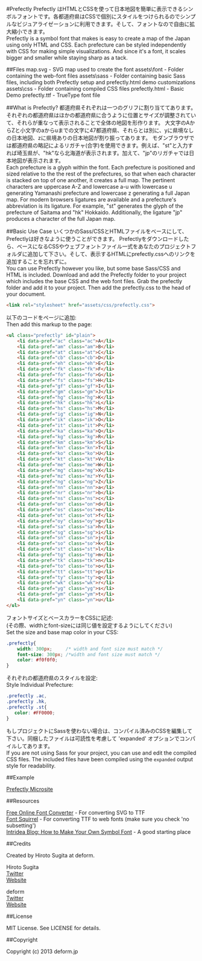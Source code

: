 #Prefectly
Prefectly はHTMLとCSSを使って日本地図を簡単に表示できるシンボルフォントです。各都道府県はCSSで個別にスタイルをつけられるのでシンプルなビジュアライゼーションに利用できます。そして、フォントなので自由に拡大縮小できます。  
Prefectly is a symbol font that makes is easy to create a map of the Japan using only HTML and CSS. Each prefecture can be styled independently with CSS for making simple visualizations. And since it's a font, it scales bigger and smaller while staying sharp as a tack.


##Files
    map.svg      - SVG map used to create the font
    assets\font  - Folder containing the web-font files
    assets\sass  - Folder containing basic Sass files, including both Prefectly setup and prefectly.html demo customizations
    assets\css   - Folder containing compiled CSS files
    prefectly.html - Basic Demo
    prefectly.ttf  - TrueType font file
    

##What is Prefectly?
都道府県それぞれは一つのグリフに割り当ててあります。それぞれの都道府県はほかの都道府県に合うように位置とサイズが調整されていて、それらが重なって表示されることで全体の地図を形作ります。
大文字のAからZと小文字のaからuまでの文字に47都道府県、それらとは別に、yに県境なしの日本地図、zに県境ありの日本地図が割り振ってあります。
モダンブラウザでは都道府県の略記によるリガチャ(合字)を使用できます。例えば、"st"と入力すれば埼玉県が、"hk"なら北海道が表示されます。加えて、"jp"のリガチャでは日本地図が表示されます。  
Each prefecture is a glyph within the font. Each prefecture is positioned and sized relative to the the rest of the prefectures, so that when each character is stacked on top of one another, it creates a full map.
The pertinent characters are uppercase A-Z and lowercase a-u with lowercase u generating Yamanashi prefecture and lowercase z generating a full Japan map.
For modern browsers ligatures are available and a prefecture's abbreviation is its ligature. For example, "st" generates the glyph of the prefecture of Saitama and "hk" Hokkaido. Additionally, the ligature "jp" produces a character of the full Japan map.

##Basic Use Case
いくつかのSass/CSSとHTMLファイルをベースにして、Prefectlyは好きなように使うことができます。
Prefectlyをダウンロードしたら、ベースになるCSSやウェブフォントファイル一式をあなたのプロジェクトフォルダに追加して下さい。そして、表示するHTMLにprefectly.cssへのリンクを追加することを忘れずに。  
You can use Prefectly however you like, but some base Sass/CSS and HTML is included.
Download and add the Prefectly folder to your project which includes the base CSS and the web font files. Grab the prefectly folder and add it to your project. Then add the prefectly.css to the head of your document.

```html
<link rel="stylesheet" href="assets/css/prefectly.css">
```

以下のコードをページに追加:  
Then add this markup to the page:

```html
<ul class="prefectly" id="plain">
	<li data-pref="ac" class="ac">A</li>
	<li data-pref="am" class="am">B</li>
	<li data-pref="at" class="at">C</li>
	<li data-pref="cb" class="cb">D</li>
	<li data-pref="eh" class="eh">E</li>
	<li data-pref="fk" class="fk">F</li>
	<li data-pref="fo" class="fo">G</li>
	<li data-pref="fs" class="fs">H</li>
	<li data-pref="gf" class="gf">I</li>
	<li data-pref="gm" class="gm">J</li>
	<li data-pref="hg" class="hg">K</li>
	<li data-pref="hk" class="hk">L</li>
	<li data-pref="hs" class="hs">M</li>
	<li data-pref="ig" class="ig">N</li>
	<li data-pref="ik" class="ik">O</li>
	<li data-pref="it" class="it">P</li>
	<li data-pref="ka" class="ka">Q</li>
	<li data-pref="kg" class="kg">R</li>
	<li data-pref="km" class="km">S</li>
	<li data-pref="kn" class="kn">T</li>
	<li data-pref="ko" class="ko">U</li>
	<li data-pref="kt" class="kt">V</li>
	<li data-pref="me" class="me">W</li>
	<li data-pref="mg" class="mg">X</li>
	<li data-pref="mz" class="mz">Y</li>
	<li data-pref="ng" class="ng">Z</li>
	<li data-pref="nn" class="nn">a</li>
	<li data-pref="nr" class="nr">b</li>
	<li data-pref="ns" class="ns">c</li>
	<li data-pref="on" class="on">d</li>
	<li data-pref="os" class="os">e</li>
	<li data-pref="ot" class="ot">f</li>
	<li data-pref="oy" class="oy">g</li>
	<li data-pref="sa" class="sa">h</li>
	<li data-pref="sg" class="sg">i</li>
	<li data-pref="sn" class="sn">j</li>
	<li data-pref="so" class="so">k</li>
	<li data-pref="st" class="st">l</li>
	<li data-pref="tg" class="tg">m</li>
	<li data-pref="tk" class="tk">n</li>
	<li data-pref="to" class="to">o</li>
	<li data-pref="tt" class="tt">p</li>
	<li data-pref="ty" class="ty">q</li>
	<li data-pref="wk" class="wk">r</li>
	<li data-pref="yg" class="yg">s</li>
	<li data-pref="ym" class="ym">t</li>
	<li data-pref="yn" class="yn">u</li>
</ul>
```
    
フォントサイズとベースカラーをCSSに記述:  
(その際、widthとfont-sizeには同じ値を設定するようにしてください)  
Set the size and base map color in your CSS:

```css
.prefectly{
    width: 300px;     /* width and font size must match */
    font-size: 300px; /*width and font size must match */
    color: #f0f0f0;
}
```
    
それぞれの都道府県のスタイルを設定:  
Style Individual Prefecture:

```css
.prefectly .ac,
.prefectly .hk,
.prefectly .st{ 
   color: #FF0000;
}
```
    
もしプロジェクトにSassを使わない場合は、コンパイル済みのCSSを編集して下さい。同梱したファイルは可読性を考慮して 'expanded' オプションでコンパイルしてあります。  
If you are not using Sass for your project, you can use and edit the compiled CSS files. The included files have been compiled using the `expanded` output style for readability.
    
##Example

[Prefectly Microsite](http://deform.jp/prefectly/)

##Resources

[Free Online Font Converter](http://www.freefontconverter.com) - For converting SVG to TTF  
[Font Squirrel](http://www.fontsquirrel.com/fontface/generator) - For converting TTF to web fonts (make sure you check 'no subsetting')  
[Intridea Blog: How to Make Your Own Symbol Font](http://www.intridea.com/blog/2012/4/24/symbol-font) - A good starting place

##Credits

Created by Hiroto Sugita at deform. 

Hiroto Sugita  
[Twitter](http://www.twitter.com/hrtsgt)  
[Website](http://args.in)  

deform  
[Twitter](http://www.twitter.com/deformjp)  
[Website](http://deform.jp)  

##License

MIT License. See LICENSE for details.

##Copyright

Copyright (c) 2013 deform.jp
